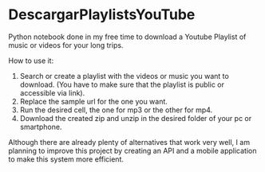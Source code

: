 # DescargarPlaylistsYouTube

Python notebook done in my free time to download a Youtube Playlist of music or videos for your long trips.

How to use it:
1. Search or create a playlist with the videos or music you want to download. (You have to make sure that the playlist is public or accessible via link).
2. Replace the sample url for the one you want.
3. Run the desired cell, the one for mp3 or the other for mp4.
4. Download the created zip and unzip in the desired folder of your pc or smartphone.

Although there are already plenty of alternatives that work very well, I am planning to improve this project by creating an API and a mobile application to make this system more efficient.
